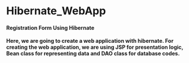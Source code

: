 # Hibernate_WebApp

#### Registration Form Using Hibernate

**Here, we are going to create a web application with hibernate. For creating the web application, we are using JSP for presentation logic, Bean class for representing data and DAO class for database codes.**

